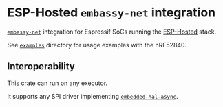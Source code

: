 # ESP-Hosted `embassy-net` integration

[`embassy-net`](https://crates.io/crates/embassy-net) integration for Espressif SoCs running the [ESP-Hosted](https://github.com/espressif/esp-hosted) stack.

See [`examples`](https://github.com/embassy-rs/embassy/tree/main/examples/nrf52840) directory for usage examples with the nRF52840.

## Interoperability

This crate can run on any executor.

It supports any SPI driver implementing [`embedded-hal-async`](https://crates.io/crates/embedded-hal-async).
